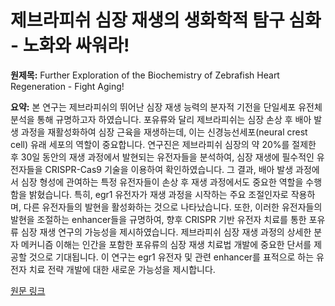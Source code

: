 # 제브라피쉬 심장 재생의 생화학적 탐구 심화 - 노화와 싸워라!

**원제목:** Further Exploration of the Biochemistry of Zebrafish Heart Regeneration - Fight Aging!

**요약:** 본 연구는 제브라피쉬의 뛰어난 심장 재생 능력의 분자적 기전을 단일세포 유전체 분석을 통해 규명하고자 하였습니다. 포유류와 달리 제브라피쉬는 심장 손상 후 배아 발생 과정을 재활성화하여 심장 근육을 재생하는데, 이는 신경능선세포(neural crest cell) 유래 세포의 역할이 중요합니다. 연구진은 제브라피쉬 심장의 약 20%를 절제한 후 30일 동안의 재생 과정에서 발현되는 유전자들을 분석하여, 심장 재생에 필수적인 유전자들을 CRISPR-Cas9 기술을 이용하여 확인하였습니다. 그 결과, 배아 발생 과정에서 심장 형성에 관여하는 특정 유전자들이 손상 후 재생 과정에서도 중요한 역할을 수행함을 밝혔습니다. 특히, egr1 유전자가 재생 과정을 시작하는 주요 조절인자로 작용하며, 다른 유전자들의 발현을 활성화하는 것으로 나타났습니다.  또한, 이러한 유전자들의 발현을 조절하는 enhancer들을 규명하여, 향후 CRISPR 기반 유전자 치료를 통한 포유류 심장 재생 연구의 가능성을 제시하였습니다.  제브라피쉬 심장 재생 과정의 상세한 분자 메커니즘 이해는 인간을 포함한 포유류의 심장 재생 치료법 개발에 중요한 단서를 제공할 것으로 기대됩니다.  이 연구는  egr1 유전자 및 관련 enhancer를 표적으로 하는 유전자 치료 전략 개발에 대한 새로운 가능성을 제시합니다.

[원문 링크](https://www.fightaging.org/archives/2025/07/further-exploration-of-the-biochemistry-of-zebrafish-heart-regeneration/)
